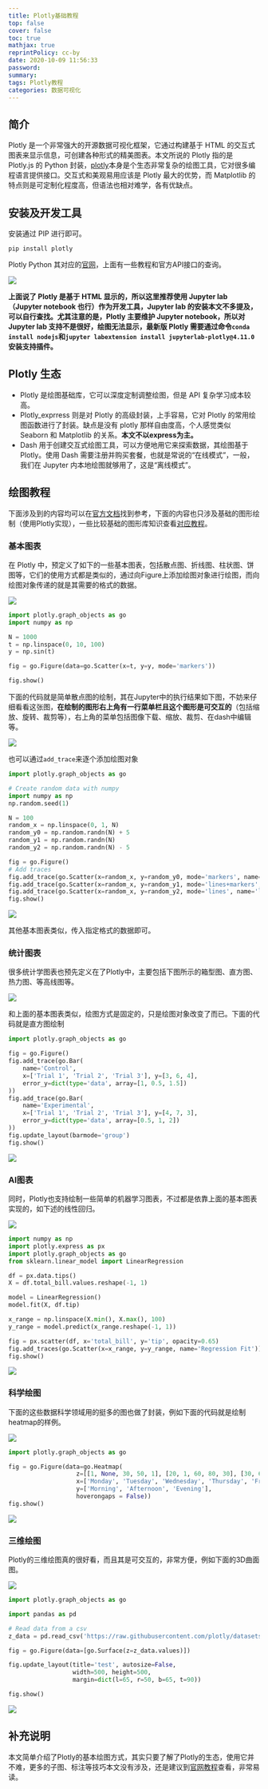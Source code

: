 ```yaml
---
title: Plotly基础教程
top: false
cover: false
toc: true
mathjax: true
reprintPolicy: cc-by
date: 2020-10-09 11:56:33
password:
summary:
tags: Plotly教程
categories: 数据可视化
---
```



## 简介

Plotly 是一个非常强大的开源数据可视化框架，它通过构建基于 HTML 的交互式图表来显示信息，可创建各种形式的精美图表。本文所说的 Plotly 指的是 Plotly.js 的 Python 封装，[plotly](https://plotly.com/)本身是个生态非常复杂的绘图工具，它对很多编程语言提供接口。交互式和美观易用应该是 Plotly 最大的优势，而 Matplotlib 的特点则是可定制化程度高，但语法也相对难学，各有优缺点。

## 安装及开发工具

安装通过 PIP 进行即可。

`pip install plotly`

Plotly Python 其对应的[官网](https://plotly.com/python/)，上面有一些教程和官方API接口的查询。

![](https://i.loli.net/2020/10/09/BHfGe7nIWZ49oVt.png)

**上面说了 Plotly 是基于 HTML 显示的，所以这里推荐使用 Jupyter lab（Jupyter notebook 也行）作为开发工具，Jupyter lab 的安装本文不多提及，可以自行查找。尤其注意的是，Plotly 主要维护 Jupyter notebook，所以对 Jupyter lab 支持不是很好，绘图无法显示，最新版 Plotly 需要通过命令`conda install nodejs`和`jupyter labextension install jupyterlab-plotly@4.11.0`安装支持插件。**

## Plotly 生态

- Plotly 是绘图基础库，它可以深度定制调整绘图，但是 API 复杂学习成本较高。
- Plotly_exprress 则是对 Plotly 的高级封装，上手容易，它对 Plotly 的常用绘图函数进行了封装。缺点是没有 plotly 那样自由度高，个人感觉类似 Seaborn 和 Matplotlib 的关系。**本文不以express为主。**
- Dash 用于创建交互式绘图工具，可以方便地用它来探索数据，其绘图基于 Plotly。使用 Dash 需要注册并购买套餐，也就是常说的“在线模式”，一般，我们在 Jupyter 内本地绘图就够用了，这是“离线模式”。

## 绘图教程

下面涉及到的内容均可以在[官方文档](https://plotly.com/python/)找到参考，下面的内容也只涉及基础的图形绘制（使用Plotly实现），一些比较基础的图形库知识查看[对应教程](https://plotly.com/python/plotly-fundamentals/)。

### 基本图表

在 Plotly 中，预定义了如下的一些基本图表，包括散点图、折线图、柱状图、饼图等，它们的使用方式都是类似的，通过向Figure上添加绘图对象进行绘图，而向绘图对象传递的就是其需要的格式的数据。

![](https://i.loli.net/2020/10/09/HDkcCSLxO1Q83eo.png)

```python
import plotly.graph_objects as go
import numpy as np

N = 1000
t = np.linspace(0, 10, 100)
y = np.sin(t)

fig = go.Figure(data=go.Scatter(x=t, y=y, mode='markers'))

fig.show()
```

下面的代码就是简单散点图的绘制，其在Jupyter中的执行结果如下图，不妨来仔细看看这张图，**在绘制的图形右上角有一行菜单栏且这个图形是可交互的**（包括缩放、旋转、裁剪等），右上角的菜单包括图像下载、缩放、裁剪、在dash中编辑等。

![](https://i.loli.net/2020/10/09/VrR52bqpQA4yzea.png)

也可以通过`add_trace`来逐个添加绘图对象

```python
import plotly.graph_objects as go

# Create random data with numpy
import numpy as np
np.random.seed(1)

N = 100
random_x = np.linspace(0, 1, N)
random_y0 = np.random.randn(N) + 5
random_y1 = np.random.randn(N)
random_y2 = np.random.randn(N) - 5

fig = go.Figure()
# Add traces
fig.add_trace(go.Scatter(x=random_x, y=random_y0, mode='markers', name='markers'))
fig.add_trace(go.Scatter(x=random_x, y=random_y1, mode='lines+markers', name='lines+markers'))
fig.add_trace(go.Scatter(x=random_x, y=random_y2, mode='lines', name='lines'))
fig.show()
```

![](https://i.loli.net/2020/10/09/2n6AJes5rNKqtiH.png)

其他基本图表类似，传入指定格式的数据即可。

### 统计图表

很多统计学图表也预先定义在了Plotly中，主要包括下图所示的箱型图、直方图、热力图、等高线图等。

![](https://i.loli.net/2020/10/09/GpthdgN5PvaOEyz.png)

和上面的基本图表类似，绘图方式是固定的，只是绘图对象改变了而已。下面的代码就是直方图绘制

```python
import plotly.graph_objects as go

fig = go.Figure()
fig.add_trace(go.Bar(
    name='Control',
    x=['Trial 1', 'Trial 2', 'Trial 3'], y=[3, 6, 4],
    error_y=dict(type='data', array=[1, 0.5, 1.5])
))
fig.add_trace(go.Bar(
    name='Experimental',
    x=['Trial 1', 'Trial 2', 'Trial 3'], y=[4, 7, 3],
    error_y=dict(type='data', array=[0.5, 1, 2])
))
fig.update_layout(barmode='group')
fig.show()
```

![](https://i.loli.net/2020/10/09/rwXYOZnCmokGjaI.png)

### AI图表

同时，Plotly也支持绘制一些简单的机器学习图表，不过都是依靠上面的基本图表实现的，如下述的线性回归。

![](https://i.loli.net/2020/10/09/UIqydzwFvbRK5Q4.png)

```python
import numpy as np
import plotly.express as px
import plotly.graph_objects as go
from sklearn.linear_model import LinearRegression

df = px.data.tips()
X = df.total_bill.values.reshape(-1, 1)

model = LinearRegression()
model.fit(X, df.tip)

x_range = np.linspace(X.min(), X.max(), 100)
y_range = model.predict(x_range.reshape(-1, 1))

fig = px.scatter(df, x='total_bill', y='tip', opacity=0.65)
fig.add_traces(go.Scatter(x=x_range, y=y_range, name='Regression Fit'))
fig.show()
```

![](https://i.loli.net/2020/10/09/Q12kFUBOcmKgqX5.png)

### 科学绘图

下面的这些数据科学领域用的挺多的图也做了封装，例如下面的代码就是绘制heatmap的样例。

![](https://i.loli.net/2020/10/09/2tSgERp8NkrxJDi.png)

```python
import plotly.graph_objects as go

fig = go.Figure(data=go.Heatmap(
                   z=[[1, None, 30, 50, 1], [20, 1, 60, 80, 30], [30, 60, 1, -10, 20]],
                   x=['Monday', 'Tuesday', 'Wednesday', 'Thursday', 'Friday'],
                   y=['Morning', 'Afternoon', 'Evening'],
                   hoverongaps = False))
fig.show()
```

![](https://i.loli.net/2020/10/09/ElyNPz96JOrmnuF.png)

### 三维绘图

Plotly的三维绘图真的很好看，而且其是可交互的，非常方便，例如下面的3D曲面图。

![](https://i.loli.net/2020/10/09/aP16hAGqZrT4C8p.png)

```python
import plotly.graph_objects as go

import pandas as pd

# Read data from a csv
z_data = pd.read_csv('https://raw.githubusercontent.com/plotly/datasets/master/api_docs/mt_bruno_elevation.csv')

fig = go.Figure(data=[go.Surface(z=z_data.values)])

fig.update_layout(title='test', autosize=False,
                  width=500, height=500,
                  margin=dict(l=65, r=50, b=65, t=90))

fig.show()
```

![](https://i.loli.net/2020/10/09/DT2Oz5plMsvkCFJ.png)

## 补充说明

本文简单介绍了Plotly的基本绘图方式，其实只要了解了Plotly的生态，使用它并不难，更多的子图、标注等技巧本文没有涉及，还是建议到[官网教程](https://plotly.com/python/)查看，非常易读。



